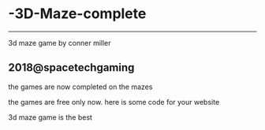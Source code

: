 # -3D-Maze-complete



-------------------------------------------------------------------------------------------------------------------------------------------

3d maze game 
by conner miller

2018@spacetechgaming
-------------------------------------------------------------------------------------------------------------------------------------------

the games are now completed on the mazes

the games are free only now.
here is some code for your website

<p>3d maze game is the best</p>

